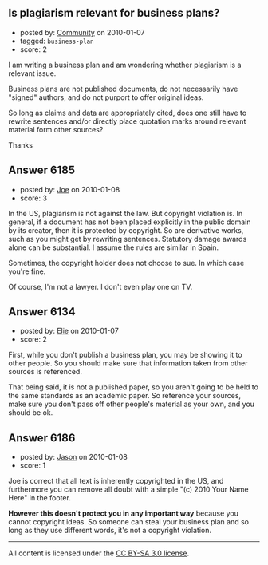 ## Is plagiarism relevant for business plans?

- posted by: [Community](https://stackexchange.com/users/-1/-1-community) on 2010-01-07
- tagged: `business-plan`
- score: 2

I am writing a business plan and am wondering whether plagiarism is a relevant issue. 

Business plans are not published documents, do not necessarily have "signed" authors, and do not purport to offer original ideas. 

So long as claims and data are appropriately cited, does one still have to rewrite sentences and/or directly place quotation marks around relevant material form other sources?

Thanks 


## Answer 6185

- posted by: [Joe](https://stackexchange.com/users/-1/1572-joe) on 2010-01-08
- score: 3

In the US, plagiarism is not against the law.  But copyright violation is.  In general, if a document has not been placed explicitly in the public domain by its creator, then it is protected by copyright.  So are derivative works, such as you might get by rewriting sentences.  Statutory damage awards alone can be substantial.  I assume the rules are similar in Spain.

Sometimes, the copyright holder does not choose to sue.  In which case you're fine.

Of course, I'm not a lawyer.  I don't even play one on TV.


## Answer 6134

- posted by: [Elie](https://stackexchange.com/users/-1/1752-elie) on 2010-01-07
- score: 2

First, while you don't publish a business plan, you may be showing it to other people. So you should make sure that information taken from other sources is referenced.

That being said, it is not a published paper, so you aren't going to be held to the same standards as an academic paper. So reference your sources, make sure you don't pass off other people's material as your own, and you should be ok.


## Answer 6186

- posted by: [Jason](https://stackexchange.com/users/-1/2-jason) on 2010-01-08
- score: 1

Joe is correct that all text is inherently copyrighted in the US, and furthermore you can remove all doubt with a simple "(c) 2010 Your Name Here" in the footer.

**However this doesn't protect you in any important way** because you cannot copyright ideas.  So someone can steal your business plan and so long as they use different words, it's not a copyright violation.



---

All content is licensed under the [CC BY-SA 3.0 license](https://creativecommons.org/licenses/by-sa/3.0/).
